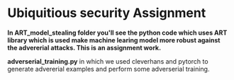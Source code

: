 # Ubiquitious security Assignment
**In ART_model_stealing folder you'll see the python code which uses ART library which is used make machine learing model more robust against the advererial attacks. This is an assignment work.**

**adverserial_training.py** in which we used cleverhans and pytorch to generate advererial examples and perform some adverserial training.
